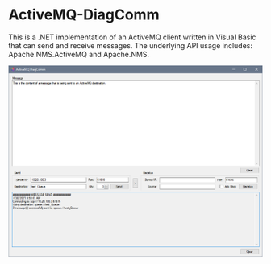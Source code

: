 # ActiveMQ-DiagComm
This is a .NET implementation of an ActiveMQ client written in Visual Basic that can send and receive messages.  The underlying API usage includes: Apache.NMS.ActiveMQ and Apache.NMS. 

![screenshot](/images/screenshot.png)
